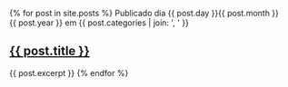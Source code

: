   <ul>
  {% for post in site.posts %}
      Publicado dia {{ post.day }}{{ post.month }}{{ post.year }} em {{ post.categories | join: ', ' }}
      <h2><a href="{{ site.baseurl }}{{ post.url }}">{{ post.title }}</a></h2>
      {{ post.excerpt }}
  {% endfor %}
  </ul>
